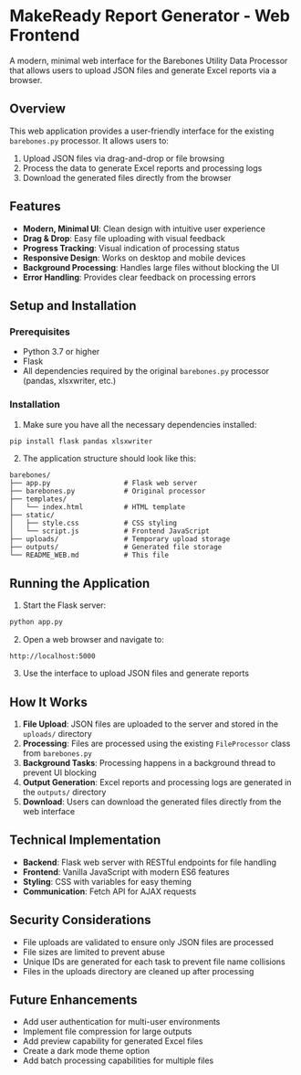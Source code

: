 # MakeReady Report Generator - Web Frontend

A modern, minimal web interface for the Barebones Utility Data Processor that allows users to upload JSON files and generate Excel reports via a browser.

## Overview

This web application provides a user-friendly interface for the existing `barebones.py` processor. It allows users to:

1. Upload JSON files via drag-and-drop or file browsing
2. Process the data to generate Excel reports and processing logs
3. Download the generated files directly from the browser

## Features

- **Modern, Minimal UI**: Clean design with intuitive user experience
- **Drag & Drop**: Easy file uploading with visual feedback
- **Progress Tracking**: Visual indication of processing status
- **Responsive Design**: Works on desktop and mobile devices
- **Background Processing**: Handles large files without blocking the UI
- **Error Handling**: Provides clear feedback on processing errors

## Setup and Installation

### Prerequisites

- Python 3.7 or higher
- Flask
- All dependencies required by the original `barebones.py` processor (pandas, xlsxwriter, etc.)

### Installation

1. Make sure you have all the necessary dependencies installed:

```bash
pip install flask pandas xlsxwriter
```

2. The application structure should look like this:

```
barebones/
├── app.py                  # Flask web server
├── barebones.py            # Original processor
├── templates/
│   └── index.html          # HTML template
├── static/
│   ├── style.css           # CSS styling
│   └── script.js           # Frontend JavaScript
├── uploads/                # Temporary upload storage
├── outputs/                # Generated file storage
└── README_WEB.md           # This file
```

## Running the Application

1. Start the Flask server:

```bash
python app.py
```

2. Open a web browser and navigate to:

```
http://localhost:5000
```

3. Use the interface to upload JSON files and generate reports

## How It Works

1. **File Upload**: JSON files are uploaded to the server and stored in the `uploads/` directory
2. **Processing**: Files are processed using the existing `FileProcessor` class from `barebones.py`
3. **Background Tasks**: Processing happens in a background thread to prevent UI blocking
4. **Output Generation**: Excel reports and processing logs are generated in the `outputs/` directory
5. **Download**: Users can download the generated files directly from the web interface

## Technical Implementation

- **Backend**: Flask web server with RESTful endpoints for file handling
- **Frontend**: Vanilla JavaScript with modern ES6 features
- **Styling**: CSS with variables for easy theming
- **Communication**: Fetch API for AJAX requests

## Security Considerations

- File uploads are validated to ensure only JSON files are processed
- File sizes are limited to prevent abuse
- Unique IDs are generated for each task to prevent file name collisions
- Files in the uploads directory are cleaned up after processing

## Future Enhancements

- Add user authentication for multi-user environments
- Implement file compression for large outputs
- Add preview capability for generated Excel files
- Create a dark mode theme option
- Add batch processing capabilities for multiple files
